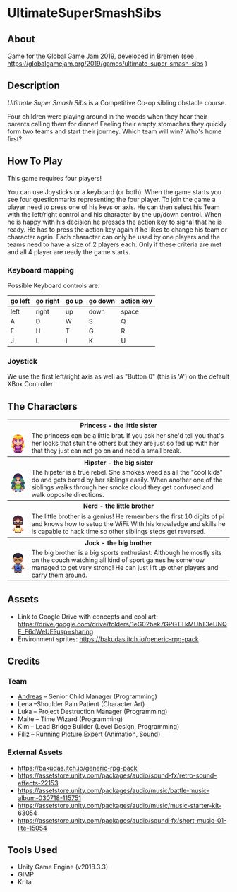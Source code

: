 # UltimateSuperSmashSibs

## About
Game for the Global Game Jam 2019, developed in Bremen (see https://globalgamejam.org/2019/games/ultimate-super-smash-sibs )

## Description
*Ultimate Super Smash Sibs* is a Competitive Co-op sibling obstacle course.

Four children were playing around in the woods when they hear their parents calling them for dinner! Feeling their empty stomaches they quickly form two teams and start their journey. Which team will win? Who's home first?

## How To Play
This game requires four players!

You can use Joysticks or a keyboard (or both). When the game starts you see four questionmarks representing the four player. To join the game a player need to press one of his keys or axis. He can then select his Team with the left/right control and his character by the up/down control. When he is happy with his decision he presses the action key to signal that he is ready. He has to press the action key again if he likes to change his team or character again. Each character can only be used by one players and the teams need to have a size of 2 players each. Only if these criteria are met and all 4 player are ready the game starts.

### Keyboard mapping
Possible Keyboard controls are:

|go left|go right|go up|go down|action key|
|--|--|--|--|--|
|left|right|up|down|space|
|A|D|W|S|Q|
|F|H|T|G|R|
|J|L|I|K|U|

### Joystick
We use the first left/right axis as well as "Button 0" (this is 'A') on the default XBox Controller

## The Characters
<table>
  <tr>
    <th colspan=2>Princess - the little sister</th>
  </tr>
  <tr>
    <td>
      <img src="/Assets/Sprites/Player/Princess_Sprite_Front.png?raw=true" alt="Hipser" />
    </td>
    <td>
      The princess can be a little brat. If you ask her she'd tell you that's her looks that stun the others but they are just so fed up with her that they just can not go on and need a small break.
    </td>
  </tr>
  
  <tr>
    <th colspan=2>Hipster - the big sister</th>
  </tr>
  <tr>
    <td>
      <img src="/Assets/Sprites/Player/Hipster_Sprite_Front_modified.png?raw=true" alt="Hipser" />
    </td>
    <td>
      The hipster is a true rebel. She smokes weed as all the "cool kids" do and gets bored by her siblings easily. When another one of the siblings walks through her smoke cloud they get confused and walk opposite directions.
    </td>
  </tr>
  
  <tr>
    <th colspan=2>Nerd - the little brother</th>
  </tr>
  <tr>
    <td>
      <img src="/Assets/Sprites/Player/Nerd_Sprite_Front.png?raw=true" alt="Hipser" />
    </td>
    <td>
      The little brother is a genius! He remembers the first 10 digits of pi and knows how to setup the WiFi. With his knowledge and skills he is capable to hack time so other siblings steps get reversed. 
    </td>
  </tr>
  
  <tr>
    <th colspan=2>Jock - the big brother</th>
  </tr>
  <tr>
    <td>
      <img src="/Assets/Sprites/Player/Jock_Sprite_Front.png?raw=true" alt="Hipser" />
    </td>
    <td>
      The big brother is a big sports enthusiast. Although he mostly sits on the couch watching all kind of sport games he somehow managed to get very strong! He can just lift up other players and carry them around.
    </td>
  </tr>
  </table>

## Assets

* Link to Google Drive with concepts and cool art: https://drive.google.com/drive/folders/1eG02bek7GPGTTkMUhT3eUNQE_F6dWeUE?usp=sharing
* Environment sprites: https://bakudas.itch.io/generic-rpg-pack

## Credits
### Team

 - [Andreas](http://github.com/brean) – Senior Child Manager (Programming)
 - Lena –Shoulder Pain Patient (Character Art)
 - Luka – Project Destruction Manager (Programming)
 - Malte – Time Wizard (Programming)
 - Kim – Lead Bridge Builder (Level Design, Programming)
 - Filiz – Running Picture Expert (Animation, Sound)

### External Assets
 - https://bakudas.itch.io/generic-rpg-pack
 - https://assetstore.unity.com/packages/audio/sound-fx/retro-sound-effects-22153
 - https://assetstore.unity.com/packages/audio/music/battle-music-album-030718-115751
 - https://assetstore.unity.com/packages/audio/music/music-starter-kit-63054
 - https://assetstore.unity.com/packages/audio/sound-fx/short-music-01-lite-15054

## Tools Used
* Unity Game Engine (v2018.3.3)
* GIMP
* Krita
